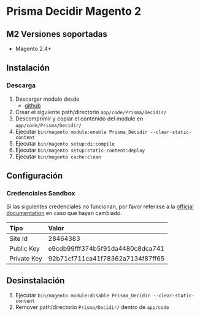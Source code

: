 # Prisma Decidir Magento 2

## M2 Versiones soportadas
* Magento 2.4+

## Instalación
### Descarga
1. Descargar módulo desde
    - [github](https://github.com/decidir/dec_magento)
2. Crear el siguiente path/directorio `app/code/Prisma/Decidir/`
3. Descomprimir y copiar el contenido del module en `app/code/Prisma/Decidir/`
4. Ejecutar `bin/magento module:enable Prisma_Decidir --clear-static-content`
5. Ejecutar `bin/magento setup:di:compile`
6. Ejecutar `bin/magento setup:static-content:deploy`
7. Ejecutar `bin/magento cache:clean`

## Configuración
### Credenciales Sandbox
Si las siguientes credenciales no funcionan, por favor referirse a la  [official documentation](https://decidirv2.api-docs.io/1.0/transacciones-simples/flujo-de-una-transaccion-simple) en caso que hayan cambiado.

| Tipo        | Valor                            |
|:------------|:---------------------------------|
| Site Id     | 28464383                         |
| Public Key  | e9cdb99fff374b5f91da4480c8dca741 |
| Private Key | 92b71cf711ca41f78362a7134f87ff65 |

## Desinstalación
1. Ejecutar `bin/magento module:disable Prisma_Decidir --clear-static-content`
2. Remover path/directorio `Prisma/Decidir/` dentro de `app/code`
